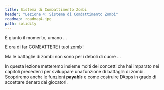 ```yaml
---
title: Sistema di Combattimento Zombi
header: "Lezione 4: Sistema di Combattimento Zombi"
roadmap: roadmap4.jpg
path: solidity
---
```


È giunto il momento, umano ...

È ora di far COMBATTERE i tuoi zombi!

Ma le battaglie di zombi non sono per i deboli di cuore ...

In questa lezione metteremo insieme molti dei concetti che hai imparato nei capitoli precedenti per sviluppare una funzione di battaglia di zombi. Scopriremo anche le funzioni **payable** e come costruire DApps in grado di accettare denaro dai giocatori.
